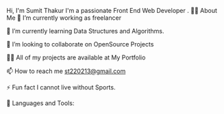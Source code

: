 Hi, I'm Sumit Thakur
I'm a passionate Front End Web Developer .
🙋‍♂️ About Me
🔭 I’m currently working as freelancer 

🌱 I’m currently learning Data Structures and Algorithms.

👯 I’m looking to collaborate on OpenSource Projects

👨‍💻 All of my projects are available at My Portfolio

📫 How to reach me  st220213@gmail.com

⚡ Fun fact I cannot live without Sports.

🚀 Languages and Tools:
